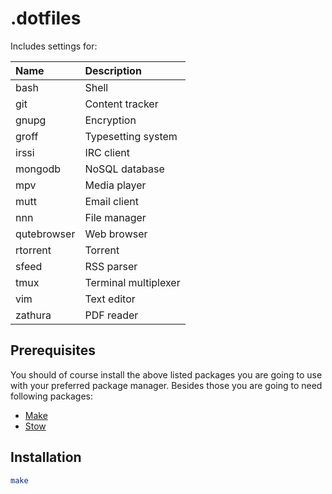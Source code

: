 # .dotfiles

Includes settings for:

| Name        | Description          |
| :---------- | :------------------- |
| bash        | Shell                |
| git         | Content tracker      |
| gnupg       | Encryption           |
| groff       | Typesetting system   |
| irssi       | IRC client           |
| mongodb     | NoSQL database       |
| mpv         | Media player         |
| mutt        | Email client         |
| nnn         | File manager         |
| qutebrowser | Web browser          |
| rtorrent    | Torrent              |
| sfeed       | RSS parser           |
| tmux        | Terminal multiplexer |
| vim         | Text editor          |
| zathura     | PDF reader           |

## Prerequisites

You should of course install the above listed packages you are going to use with
your preferred package manager. Besides those you are going to need following packages:

- [Make](https://www.gnu.org/software/make/)
- [Stow](https://www.gnu.org/software/stow/)

## Installation

```sh
make
```
